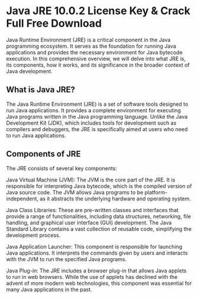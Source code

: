 # Java JRE 10.0.2 License Key & Crack Full Free Download
Java Runtime Environment (JRE) is a critical component in the Java programming ecosystem. It serves as the foundation for running Java applications and provides the necessary environment for Java bytecode execution. In this comprehensive overview, we will delve into what JRE is, its components, how it works, and its significance in the broader context of Java development.

## What is Java JRE?
The Java Runtime Environment (JRE) is a set of software tools designed to run Java applications. It provides a complete environment for executing Java programs written in the Java programming language. Unlike the Java Development Kit (JDK), which includes tools for development such as compilers and debuggers, the JRE is specifically aimed at users who need to run Java applications.

## Components of JRE
The JRE consists of several key components:

Java Virtual Machine (JVM): The JVM is the core part of the JRE. It is responsible for interpreting Java bytecode, which is the compiled version of Java source code. The JVM allows Java programs to be platform-independent, as it abstracts the underlying hardware and operating system.

Java Class Libraries: These are pre-written classes and interfaces that provide a range of functionalities, including data structures, networking, file handling, and graphical user interface (GUI) development. The Java Standard Library contains a vast collection of reusable code, simplifying the development process.

Java Application Launcher: This component is responsible for launching Java applications. It interprets the commands given by users and interacts with the JVM to run the specified Java programs.

Java Plug-in: The JRE includes a browser plug-in that allows Java applets to run in web browsers. While the use of applets has declined with the advent of more modern web technologies, this component was essential for many Java applications in the past.
